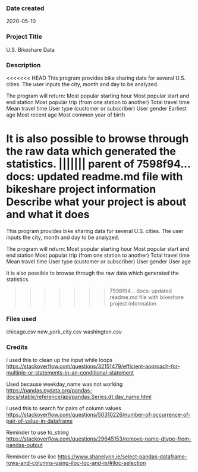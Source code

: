 ### Date created
2020-05-10

### Project Title
U.S. Bikeshare Data

### Description
<<<<<<< HEAD
This program provides bike sharing data for several U.S. cities. The user inputs the city, month and day to be analyzed. 

The program will return:
Most popular starting hour
Most popular start and end station
Most popular trip (from one station to another)
Total travel time
Mean travel time
User type (customer or subscriber)
User gender
Earliest age
Most recent age
Most common year of birth

It is also possible to browse through the raw data which generated the statistics.
||||||| parent of 7598f94... docs: updated readme.md file with bikeshare project information
Describe what your project is about and what it does
=======
This program provides bike sharing data for several U.S. cities. The user inputs the city, month and day to be analyzed. 

The program will return:
Most popular starting hour
Most popular start and end station
Most popular trip (from one station to another)
Total travel time
Mean travel time
User type (customer or subscriber)
User gender
User age

It is also possible to browse through the raw data which generated the statistics.
>>>>>>> 7598f94... docs: updated readme.md file with bikeshare project information

### Files used
chicago.csv
new_york_city.csv
washington.csv

### Credits
I used this to clean up the input while loops
https://stackoverflow.com/questions/32151479/efficient-approach-for-multiple-or-statements-in-an-conditional-statement

Used because weekday_name was not working
https://pandas.pydata.org/pandas-docs/stable/reference/api/pandas.Series.dt.day_name.html

I used this to search for pairs of column values
https://stackoverflow.com/questions/50310226/number-of-occurrence-of-pair-of-value-in-dataframe

Reminder to use to_string
https://stackoverflow.com/questions/29645153/remove-name-dtype-from-pandas-output

Reminder to use iloc
https://www.shanelynn.ie/select-pandas-dataframe-rows-and-columns-using-iloc-loc-and-ix/#iloc-selection
